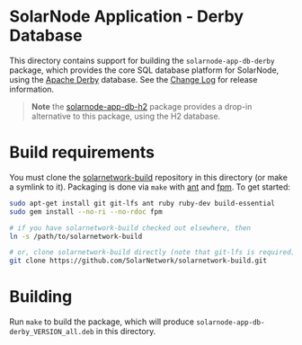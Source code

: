 # SolarNode Application - Derby Database

This directory contains support for building the `solarnode-app-db-derby` package, which provides
the core SQL database platform for SolarNode, using the [Apache Derby][derby] database.  See the
[Change Log](./CHANGELOG.md) for release information.

> **Note** the [solarnode-app-db-h2](../../solarnode-app-db-h2/debian) package provides a drop-in
> alternative to this package, using the H2 database.

# Build requirements

You must clone the [solarnetwork-build][sn-build] repository in this directory (or make a symlink
to it). Packaging is done via `make` with [ant][ant] and [fpm][fpm]. To get started:

```sh
sudo apt-get install git git-lfs ant ruby ruby-dev build-essential
sudo gem install --no-ri --no-rdoc fpm

# if you have solarnetwork-build checked out elsewhere, then
ln -s /path/to/solarnetwork-build

# or, clone solarnetwork-build directly (note that git-lfs is required)
git clone https://github.com/SolarNetwork/solarnetwork-build.git
```

# Building

Run `make` to build the package, which will produce `solarnode-app-db-derby_VERSION_all.deb` in
this directory.

[ant]: https://ant.apache.org/
[derby]: https://db.apache.org/derby/
[fpm]: https://github.com/jordansissel/fpm
[sn-build]: https://github.com/SolarNetwork/solarnetwork-build/
